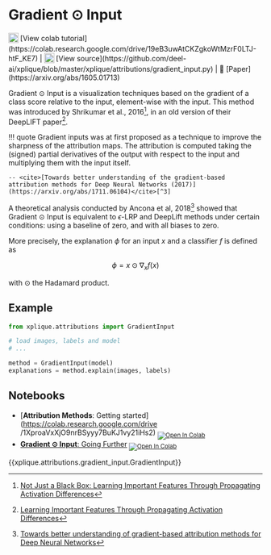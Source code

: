 # Gradient $\odot$ Input

<sub>
    <img src="https://upload.wikimedia.org/wikipedia/commons/d/d0/Google_Colaboratory_SVG_Logo.svg" width="20">
</sub>[View colab tutorial](https://colab.research.google.com/drive/19eB3uwAtCKZgkoWtMzrF0LTJ-htF_KE7) |
<sub>
    <img src="https://upload.wikimedia.org/wikipedia/commons/9/91/Octicons-mark-github.svg" width="20">
</sub>[View source](https://github.com/deel-ai/xplique/blob/master/xplique/attributions/gradient_input.py) |
📰 [Paper](https://arxiv.org/abs/1605.01713)


Gradient $\odot$ Input is a visualization techniques based on the gradient of a class score relative to
the input, element-wise with the input. This method was introduced by Shrikumar et al., 2016[^1], in
an old version of their DeepLIFT paper[^2].

!!! quote
    Gradient inputs was at first proposed as a technique to improve the sharpness of the attribution maps.
    The attribution is computed taking the (signed) partial derivatives of the output with respect to
    the input and multiplying them with the input itself.

    -- <cite>[Towards better understanding of the gradient-based attribution methods for Deep Neural Networks (2017)](https://arxiv.org/abs/1711.06104)</cite>[^3]

A theoretical analysis conducted by Ancona et al, 2018[^3] showed that Gradient $\odot$ Input is
equivalent to $\epsilon$-LRP and DeepLift methods under certain conditions: using a baseline of zero, and with
all biases to zero.

More precisely, the explanation $\phi$ for an input $x$ and a classifier $f$ is defined as

$$ \phi = x \odot \nabla_x f(x) $$

with $\odot$ the Hadamard product.

## Example

```python
from xplique.attributions import GradientInput

# load images, labels and model
# ...

method = GradientInput(model)
explanations = method.explain(images, labels)
```

## Notebooks

- [**Attribution Methods**: Getting started](https://colab.research.google.com/drive
/1XproaVxXjO9nrBSyyy7BuKJ1vy21iHs2) <sub> [![Open In Colab](https://colab.research.google.com/assets/colab-badge.svg)](https://colab.research.google.com/drive/1XproaVxXjO9nrBSyyy7BuKJ1vy21iHs2) </sub>
- [**Gradient $\odot$ Input**: Going Further](https://colab.research.google.com/drive/19eB3uwAtCKZgkoWtMzrF0LTJ-htF_KE7) <sub> [![Open In Colab](https://colab.research.google.com/assets/colab-badge.svg)](https://colab.research.google.com/drive/19eB3uwAtCKZgkoWtMzrF0LTJ-htF_KE7) </sub>

{{xplique.attributions.gradient_input.GradientInput}}

[^1]: [Not Just a Black Box: Learning Important Features Through Propagating Activation Differences](https://arxiv.org/abs/1605.01713)
[^2]: [Learning Important Features Through Propagating Activation Differences](https://arxiv.org/abs/1704.02685)
[^3]: [Towards better understanding of gradient-based attribution methods for Deep Neural Networks](https://arxiv.org/abs/1711.06104)
